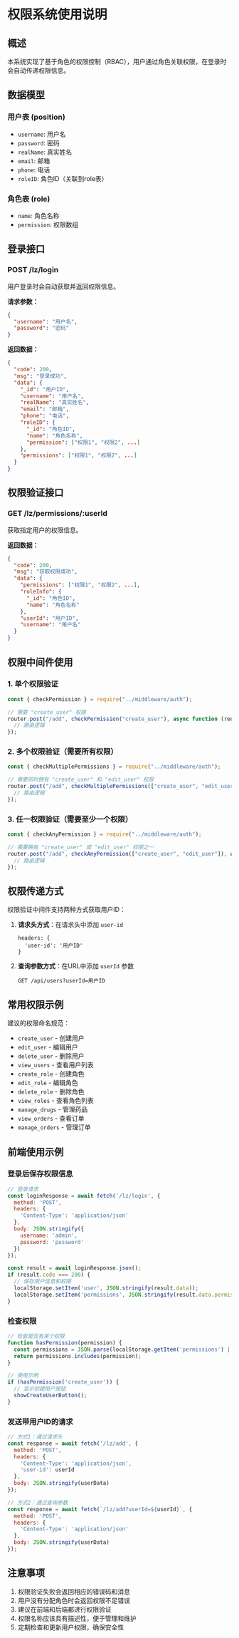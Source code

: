 # 权限系统使用说明

## 概述

本系统实现了基于角色的权限控制（RBAC），用户通过角色关联权限，在登录时会自动传递权限信息。

## 数据模型

### 用户表 (position)
- `username`: 用户名
- `password`: 密码
- `realName`: 真实姓名
- `email`: 邮箱
- `phone`: 电话
- `roleID`: 角色ID（关联到role表）

### 角色表 (role)
- `name`: 角色名称
- `permission`: 权限数组

## 登录接口

### POST /lz/login
用户登录时会自动获取并返回权限信息。

**请求参数：**
```json
{
  "username": "用户名",
  "password": "密码"
}
```

**返回数据：**
```json
{
  "code": 200,
  "msg": "登录成功",
  "data": {
    "_id": "用户ID",
    "username": "用户名",
    "realName": "真实姓名",
    "email": "邮箱",
    "phone": "电话",
    "roleID": {
      "_id": "角色ID",
      "name": "角色名称",
      "permission": ["权限1", "权限2", ...]
    },
    "permissions": ["权限1", "权限2", ...]
  }
}
```

## 权限验证接口

### GET /lz/permissions/:userId
获取指定用户的权限信息。

**返回数据：**
```json
{
  "code": 200,
  "msg": "获取权限成功",
  "data": {
    "permissions": ["权限1", "权限2", ...],
    "roleInfo": {
      "_id": "角色ID",
      "name": "角色名称"
    },
    "userId": "用户ID",
    "username": "用户名"
  }
}
```

## 权限中间件使用

### 1. 单个权限验证
```javascript
const { checkPermission } = require("../middleware/auth");

// 需要 "create_user" 权限
router.post("/add", checkPermission("create_user"), async function (req, res) {
  // 路由逻辑
});
```

### 2. 多个权限验证（需要所有权限）
```javascript
const { checkMultiplePermissions } = require("../middleware/auth");

// 需要同时拥有 "create_user" 和 "edit_user" 权限
router.post("/add", checkMultiplePermissions(["create_user", "edit_user"]), async function (req, res) {
  // 路由逻辑
});
```

### 3. 任一权限验证（需要至少一个权限）
```javascript
const { checkAnyPermission } = require("../middleware/auth");

// 需要拥有 "create_user" 或 "edit_user" 权限之一
router.post("/add", checkAnyPermission(["create_user", "edit_user"]), async function (req, res) {
  // 路由逻辑
});
```

## 权限传递方式

权限验证中间件支持两种方式获取用户ID：

1. **请求头方式**：在请求头中添加 `user-id`
   ```
   headers: {
     'user-id': '用户ID'
   }
   ```

2. **查询参数方式**：在URL中添加 `userId` 参数
   ```
   GET /api/users?userId=用户ID
   ```

## 常用权限示例

建议的权限命名规范：

- `create_user` - 创建用户
- `edit_user` - 编辑用户
- `delete_user` - 删除用户
- `view_users` - 查看用户列表
- `create_role` - 创建角色
- `edit_role` - 编辑角色
- `delete_role` - 删除角色
- `view_roles` - 查看角色列表
- `manage_drugs` - 管理药品
- `view_orders` - 查看订单
- `manage_orders` - 管理订单

## 前端使用示例

### 登录后保存权限信息
```javascript
// 登录请求
const loginResponse = await fetch('/lz/login', {
  method: 'POST',
  headers: {
    'Content-Type': 'application/json'
  },
  body: JSON.stringify({
    username: 'admin',
    password: 'password'
  })
});

const result = await loginResponse.json();
if (result.code === 200) {
  // 保存用户信息和权限
  localStorage.setItem('user', JSON.stringify(result.data));
  localStorage.setItem('permissions', JSON.stringify(result.data.permissions));
}
```

### 检查权限
```javascript
// 检查是否有某个权限
function hasPermission(permission) {
  const permissions = JSON.parse(localStorage.getItem('permissions') || '[]');
  return permissions.includes(permission);
}

// 使用示例
if (hasPermission('create_user')) {
  // 显示创建用户按钮
  showCreateUserButton();
}
```

### 发送带用户ID的请求
```javascript
// 方式1：通过请求头
const response = await fetch('/lz/add', {
  method: 'POST',
  headers: {
    'Content-Type': 'application/json',
    'user-id': userId
  },
  body: JSON.stringify(userData)
});

// 方式2：通过查询参数
const response = await fetch(`/lz/add?userId=${userId}`, {
  method: 'POST',
  headers: {
    'Content-Type': 'application/json'
  },
  body: JSON.stringify(userData)
});
```

## 注意事项

1. 权限验证失败会返回相应的错误码和消息
2. 用户没有分配角色时会返回权限不足错误
3. 建议在前端和后端都进行权限验证
4. 权限名称应该具有描述性，便于管理和维护
5. 定期检查和更新用户权限，确保安全性 